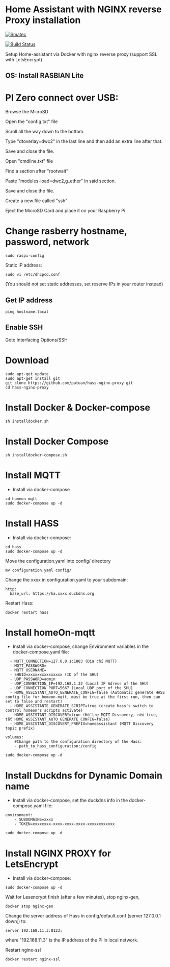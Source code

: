 # Home Assistant with NGINX reverse Proxy installation

[![Smatec](https://smatec.com.vn/wp-content/uploads/2019/04/smatect-logo.png)](http:/homeon.vn)

[![Build Status](https://travis-ci.org/joemccann/dillinger.svg?branch=master)](https://travis-ci.org/joemccann/dillinger)

Setup Home-assistant via Docker with nginx reverse proxy (support SSL with LetsEncrypt)

## OS: Install RASBIAN Lite

# PI Zero connect over USB:
Browse the MicroSD

Open the "config.txt" file

Scroll all the way down to the bottom.

Type "dtoverlay=dwc2" in the last line and then add an extra line after that.

Save and close the file.

Open "cmdline.txt" file

Find a section after "rootwait"

Paste "modules-load=dwc2,g_ether" in said section.

Save and close the file.

Create a new file called "ssh"

Eject the MicroSD Card and place it on your Raspberry Pi

# Change rasberry hostname, password, network
  ```
  sudo raspi-config
  ```
  Static IP address:
  ```
  sudo vi /etc/dhcpcd.conf
  ```
  (You should not set static addresses, set reserve IPs in your router instead)

## Get IP address
  ```
  ping hostname.local
  ```

## Enable SSH
  Goto Interfacing Options/SSH

# Download
  ```
  sudo apt-get update
  sudo apt-get install git
  git clone https://github.com/patuan/hass-nginx-proxy.git
  cd hass-nginx-proxy
  ```
# Install Docker & Docker-compose
  ```
  sh installdocker.sh
  ```

# Install Docker Compose
   ```
  sh installdocker-compose.sh
  ```

# Install MQTT
  - Install via docker-compose
  ```
  cd homeon-mqtt
  sudo docker-compose up -d
  ```


# Install HASS
  - Install via docker-compose:
  ```
  cd hass
  sudo docker-compose up -d
  ```
  Move the configuration.yaml into config/ directory
  ```
  mv configuration.yaml config/
  ```

  Change the xxxx in configuration.yaml to your subdomain:
  ```
  http:
    base_url: https://ha.xxxx.duckdns.org
  ```

  Restart Hass:
  ```
  docker restart hass
  ```
  
# Install homeOn-mqtt
  - Install via docker-compose, change Environment variables in the docker-compose.yaml file:
  ```
    - MQTT_CONNECTION=127.0.0.1:1883 (Địa chỉ MQTT)
    - MQTT_PASSWORD=
    - MQTT_USERNAME=
    - SHUID=xxxxxxxxxxxxxxx (ID of the SHU)
    - UDP_PASSWORD=admin
    - UDP_CONNECTION_IP=192.168.1.32 (Local IP Adress of the SHU)
    - UDP_CONNECTION_PORT=5667 (Local UDP port of the SHU)        
    - HOME_ASSISTANT_AUTO_GENERATE_CONFIG=false (Automatic generate HASS config file for homeon-mqtt, must be true at the first run, then can set to false and restart)
    - HOME_ASSISTANTE_GENERATE_SCRIPT=true (create hass's switch to control homeon's scripts activate)
    - HOME_ASSISTANT_DISCOVERY=true (Hỗ trợ MQTT Discovery, nếu true, tắt HOME_ASSISTANT_AUTO_GENERATE_CONFIG=false)
    - HOME_ASSISTANT_DISCOVERY_PREFIX=homeassistant (MQTT Discovery topic prefix)
  ```
  ```
  volumes:
      #Change path to the configuration directory of the Hass:
      - path_to_hass_configuration:/config 
  ```
  ```
  sudo docker-compose up -d
  ```
# Install Duckdns for Dynamic Domain name
  - Install via docker-compose, set the duckdns info in the docker-compose.yaml file:
  ```
  environment:
      - SUBDOMAINS=xxxx
      - TOKEN=xxxxxxxx-xxxx-xxxx-xxxx-xxxxxxxxxxxx
  ```
  ```
  sudo docker-compose up -d
  ```
  
# Install NGINX PROXY for LetsEncrypt
  - Install via docker-compose:
  ```
  sudo docker-compose up -d
  ```
  Wait for Lesencrypt finish (after a few minutes), stop nginx-gen, 
  ```
  docker stop nginx-gen
  ```
  Change the server address of Hass in config/default.conf (server 127.0.0.1 down;) to:
  ```
  server 192.168.11.3:8123;
  ```
  where "192.168.11.3" is the IP address of the Pi in local network.
  

  Restart nginx-ssl
  ```
  docker restart nginx-ssl
  ```

<!-- # Install NGINX PROXY for HASS
### Install this as a proxy between NGINX PROXY for LetsEnrypt and HASS, because HASS run on Host Network, so the NGINX PROXY for LetsEncrypt can not create proxy directly to HASS
  - Install via docker-compose, set the domain properly in docker-compose file, ex: ha.xxxx.duckdns.org:
  ```
  environment:
      #change xxxx to the Duckdns domain name
      #change your email to receive LetsEncrypt Notifications
      - VIRTUAL_HOST=ha.xxxx.duckdns.org
      - VIRTUAL_PORT=80
      - LETSENCRYPT_HOST=ha.xxxx.duckdns.org
      - LETSENCRYPT_EMAIL=youremail@gmail.com
  ```
  ```
  sudo docker-compose up -d
  ```
  - Edit the Default.conf file (config/default.conf), change the domain name and the local address of the PI.
  ```
  access_log off;
  #change the 192.168.11.1 to the IP of the Router
  resolver 192.168.11.1 0.0.0.0;
  # HTTP 1.1 support
  ```
  ```
  # ha.xxxx.duckdns.org, change the xxxx to the Duckdns Domain name
  upstream ha.xxxx.duckdns.org {
          ## Can be connected with "bridge" network
        # hass-nginx, change 192.168.11.3 to the LOCAL IP ADDRESS of the HOST
        server 192.168.11.3:8123;
  }
  server {
    server_name ha.xxxx.duckdns.org;
    listen 80 ;
    access_log /var/log/nginx/access.log vhost;
    #include /etc/nginx/vhost.d/default;
          location / {
                  proxy_pass http://ha.xxxx.duckdns.org;
          }
  }
  ```
  ```
  docker restart nginx-for-hass
  ``` -->
  



